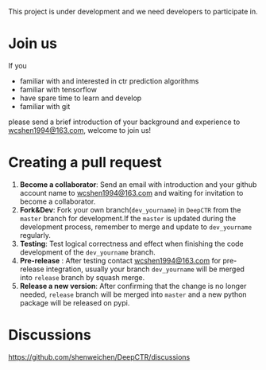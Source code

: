 This project is under development and we need developers to participate in.
# Join us
If you

- familiar with and interested in ctr prediction algorithms
- familiar with tensorflow 
- have spare time to learn and develop
- familiar with git

please send a brief introduction of your background and experience to wcshen1994@163.com, welcome to join us!

# Creating a pull request
1. **Become a collaborator**: Send an email with introduction and your github account name to wcshen1994@163.com and waiting for invitation to become a collaborator.
2. **Fork&Dev**: Fork your own branch(`dev_yourname`) in `DeepCTR` from the `master` branch for development.If the `master` is updated during the development process, remember to merge and update to `dev_yourname` regularly.
3. **Testing**: Test  logical correctness and effect when finishing the code development of the `dev_yourname` branch. 
4. **Pre-release** : After testing contact wcshen1994@163.com for pre-release integration, usually your branch `dev_yourname` will be merged into `release` branch by squash merge. 
5. **Release a new version**: After confirming that the change is no longer needed, `release` branch will be merged into `master` and a new python package will be released on pypi.

# Discussions

https://github.com/shenweichen/DeepCTR/discussions